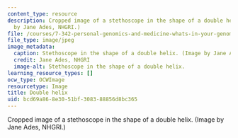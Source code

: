 ```yaml
---
content_type: resource
description: Cropped image of a stethoscope in the shape of a double helix. (Image
  by Jane Ades, NHGRI.)
file: /courses/7-342-personal-genomics-and-medicine-whats-in-your-genome-spring-2014/bcd69a868e3051bf308388856d8bc365_7-342s14-th.jpg
file_type: image/jpeg
image_metadata:
  caption: Stethoscope in the shape of a double helix. (Image by Jane Ades, [NHGRI](http://www.genome.gov).)
  credit: Jane Ades, NHGRI
  image-alt: Stethoscope in the shape of a double helix.
learning_resource_types: []
ocw_type: OCWImage
resourcetype: Image
title: Double helix
uid: bcd69a86-8e30-51bf-3083-88856d8bc365
---
```

Cropped image of a stethoscope in the shape of a double helix. (Image by Jane Ades, NHGRI.)

